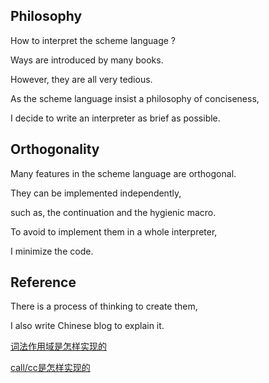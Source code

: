 ## Philosophy

How to interpret the scheme language ?

Ways are introduced by many books.

However, they are all very tedious.

As the scheme language insist a philosophy of conciseness,

I decide to write an interpreter as brief as possible.

## Orthogonality

Many features in the scheme language are orthogonal.

They can be implemented independently, 

such as, the continuation and the hygienic macro.

To avoid to implement them in a whole interpreter,

I minimize the code.

## Reference

There is a process of thinking to create them,

I also write Chinese blog to explain it.

[词法作用域是怎样实现的](https://thzt.github.io/lisp/2015/08/15/implementation-of-lexical-scope/)

[call/cc是怎样实现的](https://thzt.github.io/lisp/2015/08/20/implementation-of-callcc/)